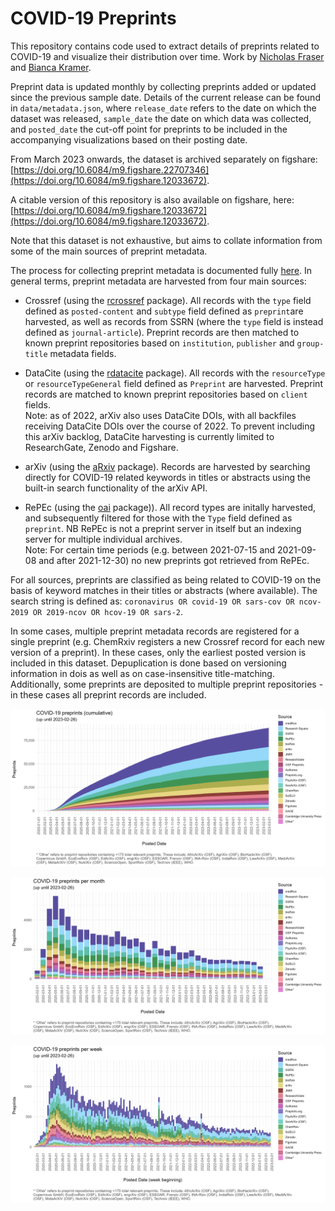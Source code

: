 # COVID-19 Preprints

This repository contains code used to extract details of preprints related to COVID-19 and visualize their distribution over time. Work by [Nicholas Fraser](https://orcid.org/0000-0002-7582-6339) and [Bianca Kramer](https://orcid.org/0000-0002-5965-6560). 

Preprint data is updated monthly by collecting preprints added or updated since the previous sample date. Details of the current release can be found in `data/metadata.json`, where `release_date` refers to the date on which the dataset was released, `sample_date` the date on which data was collected, and `posted_date` the cut-off point for preprints to be included in the accompanying visualizations based on their posting date.

From March 2023 onwards, the dataset is archived separately on figshare: [https://doi.org/10.6084/m9.figshare.22707346](https://doi.org/10.6084/m9.figshare.12033672).

A citable version of this repository is also available on figshare, here: [https://doi.org/10.6084/m9.figshare.12033672](https://doi.org/10.6084/m9.figshare.12033672).

Note that this dataset is not exhaustive, but aims to collate information from some of the main sources of preprint metadata.

The process for collecting preprint metadata is documented fully [here](covid19_preprints.md). In general terms, preprint metadata are harvested from four main sources: 

* Crossref (using the [rcrossref](https://github.com/ropensci/rcrossref) package). All records with the `type` field defined as `posted-content` and `subtype` field defined as `preprint`are harvested, as well as records from SSRN (where the `type` field is instead defined as `journal-article`). Preprint records are then matched to known preprint repositories based on `institution`, `publisher` and `group-title` metadata fields.

* DataCite (using the [rdatacite](https://github.com/ropensci/rdatacite) package). All records with the `resourceType` or `resourceTypeGeneral` field defined as `Preprint` are harvested.  Preprint records are matched to known preprint repositories based on `client` fields.  
Note: as of 2022, arXiv also uses DataCite DOIs, with all backfiles receiving DataCite DOIs over the course of 2022. To prevent including this arXiv backlog, DataCite harvesting is currently limited to ResearchGate, Zenodo and Figshare. 

* arXiv (using the [aRxiv](https://github.com/ropensci/aRxiv) package). Records are harvested by searching directly for COVID-19 related keywords in titles or abstracts using the built-in search functionality of the arXiv API.

* RePEc (using the [oai](https://github.com/ropensci/oai) package)). All record types are initally harvested, and subsequently filtered for those with the `Type` field defined as `preprint`. NB RePEc is not a preprint server in itself but an indexing server for multiple individual archives.  
Note: For certain time periods (e.g. between 2021-07-15 and 2021-09-08 and after 2021-12-30) no new preprints got retrieved from RePEc.

For all sources, preprints are classified as being related to COVID-19 on the basis of keyword matches in their titles or abstracts (where available). The search string is defined as: `coronavirus OR covid-19 OR sars-cov OR ncov-2019 OR 2019-ncov OR hcov-19 OR sars-2`.

In some cases, multiple preprint metadata records are registered for a single preprint (e.g. ChemRxiv registers a new Crossref record for each new version of a preprint). In these cases, only the earliest posted version is included in this dataset. Depuplication is done based on versioning information in dois as well as on case-insensitive title-matching. Additionally, some preprints are deposited to multiple preprint repositories - in these cases all preprint records are included.

![Cumulative COVID-19 preprints](outputs/figures/covid19_preprints_day_cumulative_by_month.png)

![COVID-19 preprints per month](outputs/figures/covid19_preprints_month.png)

![COVID-19 preprints per week](outputs/figures/covid19_preprints_week.png)




